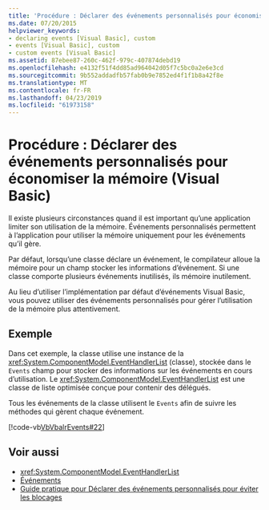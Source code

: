 ```yaml
---
title: 'Procédure : Déclarer des événements personnalisés pour économiser la mémoire (Visual Basic)'
ms.date: 07/20/2015
helpviewer_keywords:
- declaring events [Visual Basic], custom
- events [Visual Basic], custom
- custom events [Visual Basic]
ms.assetid: 87ebee87-260c-462f-979c-407874debd19
ms.openlocfilehash: e4132f51f4dd85ad964042d05f7c5bc0a2e6e3cd
ms.sourcegitcommit: 9b552addadfb57fab0b9e7852ed4f1f1b8a42f8e
ms.translationtype: MT
ms.contentlocale: fr-FR
ms.lasthandoff: 04/23/2019
ms.locfileid: "61973158"
---
```

# <a name="how-to-declare-custom-events-to-conserve-memory-visual-basic"></a>Procédure : Déclarer des événements personnalisés pour économiser la mémoire (Visual Basic)
Il existe plusieurs circonstances quand il est important qu’une application limiter son utilisation de la mémoire. Événements personnalisés permettent à l’application pour utiliser la mémoire uniquement pour les événements qu’il gère.  
  
 Par défaut, lorsqu’une classe déclare un événement, le compilateur alloue la mémoire pour un champ stocker les informations d’événement. Si une classe comporte plusieurs événements inutilisés, ils mémoire inutilement.  
  
 Au lieu d’utiliser l’implémentation par défaut d’événements Visual Basic, vous pouvez utiliser des événements personnalisés pour gérer l’utilisation de la mémoire plus attentivement.  
  
## <a name="example"></a>Exemple  
 Dans cet exemple, la classe utilise une instance de la <xref:System.ComponentModel.EventHandlerList> (classe), stockée dans le `Events` champ pour stocker des informations sur les événements en cours d’utilisation. Le <xref:System.ComponentModel.EventHandlerList> est une classe de liste optimisée conçue pour contenir des délégués.  
  
 Tous les événements de la classe utilisent le `Events` afin de suivre les méthodes qui gèrent chaque événement.  
  
 [!code-vb[VbVbalrEvents#22](~/samples/snippets/visualbasic/VS_Snippets_VBCSharp/VbVbalrEvents/VB/Class1.vb#22)]  
  
## <a name="see-also"></a>Voir aussi

- <xref:System.ComponentModel.EventHandlerList>
- [Événements](../../../../visual-basic/programming-guide/language-features/events/index.md)
- [Guide pratique pour Déclarer des événements personnalisés pour éviter les blocages](../../../../visual-basic/programming-guide/language-features/events/how-to-declare-custom-events-to-avoid-blocking.md)
